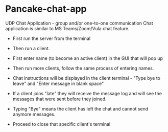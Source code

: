 # Pancake-chat-app

UDP Chat Application - group and/or one-to-one communication
Chat application is similar to MS Teams/Zoom/Vula chat feature.

- First run the server from the terminal

- Then run a client.

- First enter name (to become an active client) in the GUI that will pop up

- Then run more clients, follow the same process of entering names.

- Chat instructions will be displayed in the client terminal - "Type bye to leave" and "Enter message in blank space"

- If a client joins "late" they will receive the message log and will see the messages that were sent before they joined. 

- Typing "Bye" means the client has left the chat and cannot send anymore messages.

- Proceed to close that specific client's terminal 
                                                    
